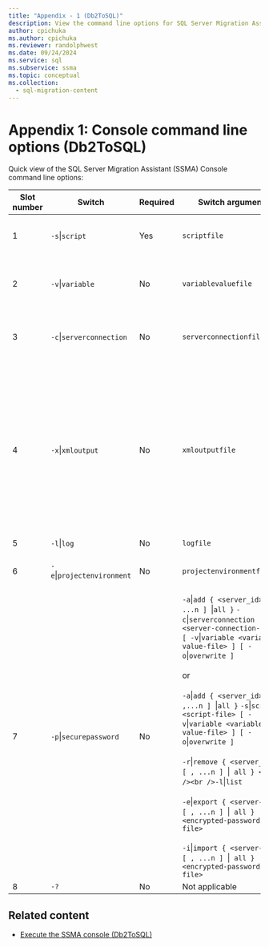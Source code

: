 ```yaml
---
title: "Appendix - 1 (Db2ToSQL)"
description: View the command line options for SQL Server Migration Assistant Console for Db2.
author: cpichuka
ms.author: cpichuka
ms.reviewer: randolphwest
ms.date: 09/24/2024
ms.service: sql
ms.subservice: ssma
ms.topic: conceptual
ms.collection:
  - sql-migration-content
---
```

# Appendix 1: Console command line options (Db2ToSQL)

Quick view of the SQL Server Migration Assistant (SSMA) Console command line options:

| Slot number | Switch | Required | Switch argument | Permitted values |
| --- | --- | --- | --- | --- |
| 1 | `-s`&#124;`script` | Yes | `scriptfile` | Valid XML file name.<br /><br />Console Script definition file. |
| 2 | `-v`&#124;`variable` | No | `variablevaluefile` | Valid XML file name.<br /><br />If variables are used in script file, then this file must be specified. |
| 3 | `-c`&#124;`serverconnection` | No | `serverconnectionfile` | Valid XML file name.<br /><br />This file contains server connection information. |
| 4 | `-x`&#124;`xmloutput` | No | `xmloutputfile` | This option indicates console output in the XML format. If this option isn't specified, the default output is in TEXT format.<br /><br />If xmloutputfile isn't specified, XML output is directed to STDOUT.<br /><br />Xmloutputfile is the name of the file to which the console output is written in the XML format. |
| 5 | `-l`&#124;`log` | No | `logfile` | Valid file name. |
| 6 | `-e`&#124;`projectenvironment` | No | `projectenvironmentfolder` | Valid folder name containing SSMA project environment files. |
| 7 | `-p`&#124;`securepassword` | No | `-a`&#124;`add { <server_id> [ , ...n ] `&#124;` all } ` `-c`&#124;`serverconnection <server-connection-file> [ -v`&#124;`variable <variable-value-file> ] [ -o`&#124;`overwrite ] `<br /><br />or<br /><br />`-a`&#124;`add { <server_id> [ ,...n ] `&#124;` all } ` `-s`&#124;`script <script-file> [ -v`&#124;`variable <variable-value-file> ] [ -o`&#124;`overwrite ] `<br /><br />`-r`&#124;`remove { <server_id> [ , ...n ] `&#124;` all } <br /><br />-l`&#124;`list`<br /><br />`-e`&#124;`export { <server-id> [ , ...n ] `&#124;` all } <encrypted-password-file>`<br /><br />`-i`&#124;`import { <server-id> [ , ...n ] `&#124;` all } <encrypted-password-file>` | If specified, this option must not be combined with any other options.<br /><br />`server-id`: A unique ID provided for a server ` { string } `<br /><br />`server-connection-file`: server definition file (`serverconnectionfile` or `scriptfile`).<br /><br />`variable-value-file`: A variable definition file used in `server-connection-file`.<br /><br />`encrypted-password-file`: A server password file encrypted using a user-specified passphrase. |
| 8 | `-?` | No | Not applicable | Not applicable |

## Related content

- [Execute the SSMA console (Db2ToSQL)](executing-the-ssma-console-db2tosql.md)
